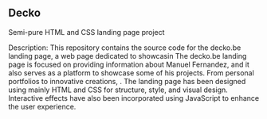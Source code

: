 ## Decko
Semi-pure HTML and CSS landing page project

Description:
This repository contains the source code for the decko.be landing page, a web page dedicated to showcasin The decko.be landing page is focused on providing information about Manuel Fernandez, and it also serves as a platform to showcase some of his projects. From personal portfolios to innovative creations, . The landing page has been designed using mainly HTML and CSS for structure, style, and visual design. Interactive effects have also been incorporated using JavaScript to enhance the user experience.
